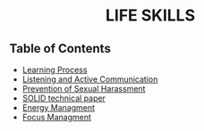 <h1 align="center">LIFE SKILLS</h1>

<!-- TABLE OF CONTENTS -->

## Table of Contents

- [Learning Process](https://github.com/Kkrilin/life-skills-track/blob/master/learning-process.md)
- [Listening and Active Communication](https://github.com/Kkrilin/life-skills-track/blob/master/listening-and-assertive-communication.md)
- [Prevention of Sexual Harassment](https://github.com/Kkrilin/life-skills-track/blob/master/prevention-of-sexual-harassment.md)
- [SOLID technical paper](https://github.com/Kkrilin/life-skills-track/blob/master/technical-paper.md)
- [Energy Managment](https://github.com/Kkrilin/life-skills-track/blob/master/energy-management.md)
- [Focus Managment](https://github.com/Kkrilin/life-skills-track/blob/master/focus-management.md)